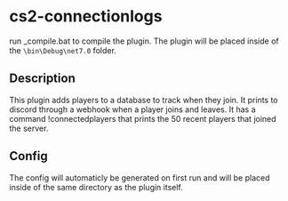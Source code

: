 # cs2-connectionlogs
 run _compile.bat to compile the plugin. 
 The plugin will be placed inside of the `\bin\Debug\net7.0` folder.

## Description
This plugin adds players to a database to track when they join.
It prints to discord through a webhook when a player joins and leaves.
It has a command !connectedplayers that prints the 50 recent players that joined the server.

## Config
The config will automaticly be generated on first run and will be placed inside of the same directory as the plugin itself.
